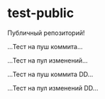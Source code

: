# test-public

Публичный репозиторий!

...Тест на пуш коммита...

...Тест на пул изменений...

...Тест на пуш коммита DD...

...Тест на пул изменений DD...
